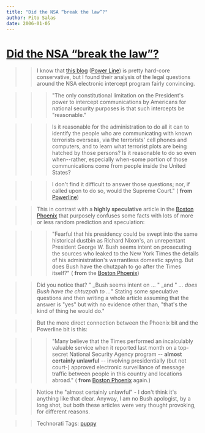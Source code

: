 ```yaml
---
title: "Did the NSA “break the law”?"
author: Pito Salas
date: 2006-01-05
---
```

# [Did the NSA “break the law”?](None)



>>

>> I know that [this blog](<http://powerlineblog.com/>) ([Power
Line](<http://powerlineblog.com/>)) is pretty hard-core conservative, but I
found their analysis of the legal questions around the NSA electronic
intercept program fairly convincing.

>>

>>> "The only constitutional limitation on the President's power to intercept
communications by Americans for national security purposes is that such
intercepts be "reasonable."

>>>

>>> Is it reasonable for the administration to do all it can to identify the
people who are communicating with known terrorists overseas, via the
terrorists' cell phones and computers, and to learn what terrorist plots are
being hatched by those persons? Is it reasonable to do so even when--rather,
especially when-some portion of those communications come from people inside
the United States?

>>>

>>> I don't find it difficult to answer those questions; nor, if called upon
to do so, would the Supreme Court." ( **from**
[Powerline](<http://powerlineblog.com/archives/012631.php>))

>>

>> This in contrast with a **highly speculative** article in the [Boston
Phoenix](<http://bostonphoenix.com/boston/news_features/other_stories/multi_5/documents/05188679.asp>)
that purposely confuses some facts with lots of more or less random prediction
and speculation:

>>

>>> "Fearful that his presidency could be swept into the same historical
dustbin as Richard Nixon's, an unrepentant President George W. Bush seems
intent on prosecuting the sources who leaked to the New York Times the details
of his administration's warrantless domestic spying. But does Bush have the
chutzpah to go after the Times itself?" ( **from** the [Boston
Phoenix](<http://bostonphoenix.com/boston/news_features/other_stories/multi_5/documents/05188679.asp>))

>>

>> Did you notice that? " _Bush seems intent on … " _and " _… does Bush have
the chtuzpah to …_" Stating some speculative questions and then writing a
whole article assuming that the answer is "yes" but with no evidence other
than, "that's the kind of thing he would do."

>>

>> But the more direct connection between the Phoenix bit and the Powerline
bit is this:

>>

>>> "Many believe that the Times performed an incalculably valuable service
when it reported last month on a top-secret National Security Agency program
-- **almost certainly unlawful** -- involving presidentially (but not court-)
approved electronic surveillance of message traffic between people in this
country and locations abroad." ( **from** [Boston
Phoenix](<http://bostonphoenix.com/boston/news_features/other_stories/multi_5/documents/05188679.asp>)
again.)

>>

>> Notice the "almost certainly unlawful" - I don't think it's anything like
that clear. Anyway, I am no Bush apologist, by a long shot, but both these
articles were very thought provoking, for different reasons.

>>

>> Technorati Tags: [puppy](<http://www.technorati.com/tag/puppy>)


